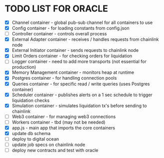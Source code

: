 # TODO LIST FOR ORACLE
- [x] Channel container - global pub-sub channel for all containers to use
- [x] Config container - for loading constants from config.json
- [ ] Controller container - controls overall process
- [x] External Adapter container - receives / handles requests from chainlink node
- [x] External Initiator container - sends requests to chainlink node
- [x] Limit Orders container - for checking orders for liquidation
- [ ] Logger container - need to add more transports (not essential for production)
- [x] Memory Management container - monitors heap at runtime
- [x] Postgres container - for handling connection pools
- [x] Queries container - for specific read / write queries (uses Postgres container)
- [x] Scheduler container - publishes alerts on a 1 sec schedule to trigger liquidation checks
- [x] Simulation container - simulates liquidation tx's before sending to chainlink
- [ ] Web3 container - for managing web3 connections
- [ ] Workers container - tbd (may not be needed)
- [x] app.js - main app that imports the core containers
- [x] update db schema
- [ ] deploy to digital ocean
- [ ] update job specs on chainlink node
- [ ] deploy new contracts and test with oracle
